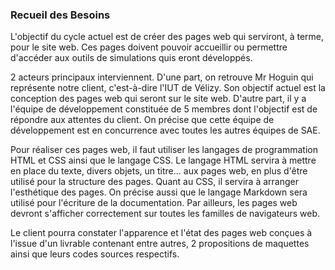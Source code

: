 ### Recueil des Besoins

L'objectif du cycle actuel est de créer des pages web qui serviront, à terme, pour le site web. Ces pages doivent pouvoir accueillir ou permettre d'accéder aux outils de simulations quis eront développés.

2 acteurs principaux interviennent. D'une part, on retrouve Mr Hoguin qui représente notre client, c'est-à-dire l'IUT de Vélizy. Son objectif actuel est la conception des pages web qui seront sur le site web. D'autre part, il y a l'équipe de développement constituée de 5 membres dont l'objectif est de répondre aux attentes du client. On précise que cette équipe de développement est en concurrence avec toutes les autres équipes de SAE.

Pour réaliser ces pages web, il faut utiliser les langages de programmation HTML et CSS ainsi que le langage CSS. Le langage HTML servira à mettre en place du texte, divers objets, un titre... aux pages web, en plus d'être utilisé pour la structure des pages. Quant au CSS, il servira à arranger l'esthétique des pages. On précise aussi que le langage Markdown sera utilisé pour l'écriture de la documentation. Par ailleurs, les pages web devront s'afficher correctement sur toutes les familles de navigateurs web.

Le client pourra constater l'apparence et l'état des pages web conçues à l'issue d'un livrable contenant entre autres, 2 propositions de maquettes ainsi que leurs codes sources respectifs.